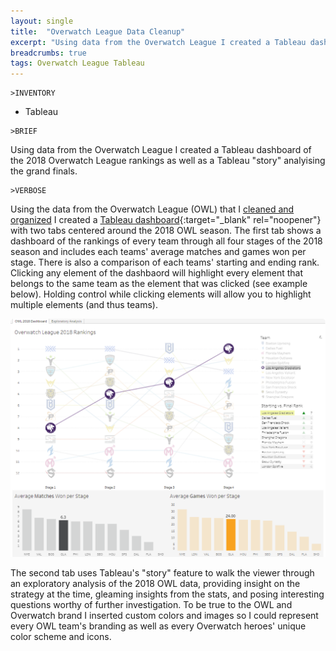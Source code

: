 ```yaml
---
layout: single
title:  "Overwatch League Data Cleanup"
excerpt: "Using data from the Overwatch League I created a Tableau dashboard of the 2018 Overwatch League rankings as well as a Tableau "story" analyising the grand finals."
breadcrumbs: true
tags: Overwatch League Tableau
---
```


```
>INVENTORY
```
- Tableau

```
>BRIEF
```
  Using data from the Overwatch League I created a Tableau dashboard of the 2018 Overwatch League rankings as well as a Tableau "story" analyising the grand finals.
  
  
```
>VERBOSE
```
  Using the data from the Overwatch League (OWL) that I [cleaned and organized]() I created a [Tableau dashboard](https://public.tableau.com/app/profile/max.tollefsen/viz/OverwatchLeague2018/OWL2018Dashboard){:target="_blank" rel="noopener"} with two tabs centered around the 2018 OWL season. The first tab shows a dashboard of the rankings of every team through all four stages of the 2018 season and includes each teams' average matches and games won per stage. There is also a comparison of each teams' starting and ending rank. Clicking any element of the dashbaord will highlight every element that belongs to the same team as the element that was clicked (see example below). Holding control while clicking elements will allow you to highlight multiple elements (and thus teams).
  
  ![owl-2018-dashboard-example](/assets/images/owl-2018-dashboard-example.png)
  
  The second tab uses Tableau's "story" feature to walk the viewer through an exploratory analysis of the 2018 OWL data, providing insight on the strategy at the time, gleaming insights from the stats, and posing interesting questions worthy of further investigation.
  To be true to the OWL and Overwatch brand I inserted custom colors and images so I could represent every OWL team's branding as well as every Overwatch heroes' unique color scheme and icons.
